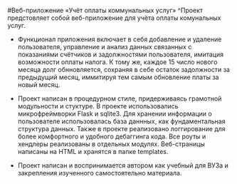 #Веб-приложение «Учёт оплаты коммунальных услуг»
^Проект предстовляет собой веб-приложение для учёта оплаты комунальных услуг.


* Функционал приложения включает в себя добавление и удаление пользователя, управление и анализ
данных связанных с показаниями счётчиков и задолжностями пользователя, имитация возможности оплаты налога.
К тому же, каждое 15 число нового месяца долг обнновляется, сохраняя в себе остаток задолжности за предыдущий месяц,
иммитируя тем самым обновление платы за новый месяц.

* Проект написан в процедурном стиле, придерживаясь грамотной модульности и стуктуре. В проекте использовались 
микрофреймворки Flask и sqlite3. Для хранении информации о пользователе использовалась база даннных, как 
фундаментальная структура данных. Также в проекте реализовано логгирование для более комфортного и удобного
дебаггинга кода. Все роуты и хендлеры реализованы в отдельных модулях. Веб-страницы написаны на HTML и хранятся
в папке templates.

* Проект написан и воспринимается автором как учебный для ВУЗа и закрепления изученного самостоятельно материала.
  
